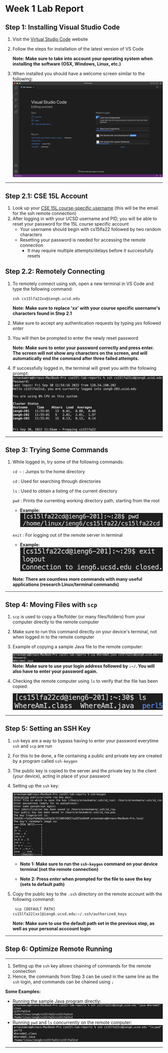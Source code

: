 # Week 1 Lab Report
## **Step 1: Installing Visual Studio Code**
1. Visit the [Virtual Studio Code](https://code.visualstudio.com/) website
2. Follow the steps for installation of the latest version of VS Code 

    **Note: Make sure to take into account your operating system when installing the software (OSX, Windows, Linux, etc.)**

3. When installed you should have a welcome screen similar to the following:
![Image](VSCode.png)
___
## **Step 2.1: CSE 15L Account**
1. Look up your [CSE 15L course-specific username](https://sdacs.ucsd.edu/~icc/index.php) (this will be the email for the ssh remote connection)
2. After logging in with your UCSD username and PID, you will be able to reset your password for the 15L course specific account
    * Your username should begin with cs15lfa22 followed by two random characters
    * Resetting your password is needed for accessing the remote connection
        * It may require multiple attempts/delays before it successfully resets
## **Step 2.2: Remotely Connecting**
1. To remotely connect using ssh, open a new terminal in VS Code and type the following command:
    ```
    ssh cs15lfa22xx@ieng6.ucsd.edu
     ```
    **Note: Make sure to replace 'xx' with your course specific username's characters found in Step 2.1**
2. Make sure to accept any authentication requests by typing *yes* followed *enter*
3. You will then be prompted to enter the newly reset password 
    
    **Note: Make sure to enter your password correctly and press enter. The screen will not show any characters on the screen, and will automatically end the command after three failed attempts.**
4. If successfully logged in, the terminal will greet you with the following prompt:
![Image](SuccessfulLogin.png)
___
## **Step 3: Trying Some Commands**
1. While logged in, try some of the following commands:
    
    `cd ~` : Jumps to the home directory
    
    `cd` : Used for searching through directories 

    `ls` : Used to obtain a listing of the current directory
    
    `pwd` : Prints the currenting working directory path, starting from the root
    
    * **Example:**
 ![Image](PWD.png)
    
    `exit` : For logging out of the remote server in terminal

    * **Example:**
![Image](Exit.png)

    **Note: There are countless more commands with many useful applications (research Linux/terminal commands)**
___
## **Step 4: Moving Files with `scp`**
1. `scp` is used to copy a file/folder (or many files/folders) from your computer directly to the remote computer
2. Make sure to run this command directly on your device's terminal, not when logged in to the remote computer
3. Example of copying a sample Java file to the remote computer:

    ![Image](CopyJava.png)
    **Note: Make sure to use your login address followed by `:~/`. You will also have to enter your password again.**
4. Checking the remote computer using `ls` to verify that the file has been copied: 

    ![Image](list.png)

___
## **Step 5: Setting an SSH Key**
1. `ssh` keys are a way to bypass having to enter your password everytime `ssh` and `scp` are run
2. For this to be done, a file containing a public and private key are created by a program called `ssh-keygen`
3. The public key is copied to the server and the private key to the client (your device), acting in place of your password

4. Setting up the `ssh` key:

    ![Image](SSHKey.png)

    * **Note 1: Make sure to run the `ssh-keygen` command on your device terminal (not the remote connection)**
    
    * **Note 2: Press *enter* when prompted for the file to save the key (sets to default path)**

5. Copy the public key to the `.ssh` directory on the remote account with the following command:
    
        scp [DEFAULT PATH] cs15lfa22[xx]@ieng6.ucsd.edu:~/.ssh/authorized_keys

    **Note: Make sure to use the default path set in the previous step, as well as your personal acccount login** 
___
## **Step 6: Optimize Remote Running**
___
1. Setting up the `ssh` key allows chaining of commands for the remote connection
2. Hence, the commands from Step 3 can be used in the same line as the `ssh` login, and commands can be chained using `;`

**Some Examples:**
    
* Running the sample Java program directly:
![Image](ChainingCommands1.png)
* Running `pwd` and `ls` concurrently on the remote computer:
![Image](ChainingCommands2.png)
___







